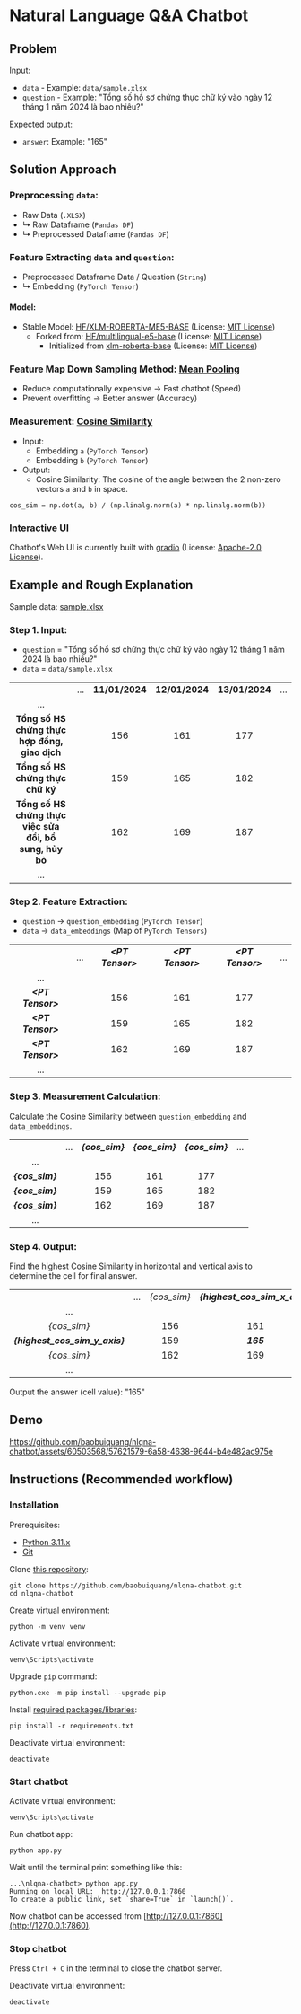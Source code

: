 # Natural Language Q&A Chatbot

## Problem

Input:
* `data` - Example: `data/sample.xlsx`
* `question` - Example: "Tổng số hồ sơ chứng thực chữ ký vào ngày 12 tháng 1 năm 2024 là bao nhiêu?"

Expected output:
* `answer`: Example: "165"

## Solution Approach

### Preprocessing `data`:

* Raw Data (`.XLSX`)
* ↳ Raw Dataframe (`Pandas DF`)
* ↳ Preprocessed Dataframe (`Pandas DF`)


### Feature Extracting `data` and `question`:

* Preprocessed Dataframe Data / Question (`String`)
* ↳ Embedding (`PyTorch Tensor`)

#### Model:
* Stable Model: [HF/XLM-ROBERTA-ME5-BASE](https://huggingface.co/baobuiquang/XLM-ROBERTA-ME5-BASE) (License: [MIT License](https://choosealicense.com/licenses/mit/))
  * Forked from: [HF/multilingual-e5-base](https://huggingface.co/intfloat/multilingual-e5-base) (License: [MIT License](https://choosealicense.com/licenses/mit/))
    * Initialized from [xlm-roberta-base](https://huggingface.co/xlm-roberta-base) (License: [MIT License](https://choosealicense.com/licenses/mit/))


### Feature Map Down Sampling Method: [Mean Pooling](https://paperswithcode.com/method/average-pooling)

* Reduce computationally expensive -> Fast chatbot (Speed)
* Prevent overfitting -> Better answer (Accuracy)

### Measurement: [Cosine Similarity](https://en.wikipedia.org/wiki/Cosine_similarity)
* Input:
  * Embedding `a` (`PyTorch Tensor`)
  * Embedding `b` (`PyTorch Tensor`)
* Output:
  * Cosine Similarity: The cosine of the angle between the 2 non-zero vectors `a` and `b` in space.
```
cos_sim = np.dot(a, b) / (np.linalg.norm(a) * np.linalg.norm(b))
```

### Interactive UI

Chatbot's Web UI is currently built with [gradio](https://github.com/gradio-app/gradio)  (License: [Apache-2.0 License](https://choosealicense.com/licenses/apache-2.0/)).

## Example and Rough Explanation

Sample data: [sample.xlsx](https://github.com/baobuiquang/nlqna-chatbot/blob/main/data/sample.xlsx)

### Step 1. Input:
* `question` = "Tổng số hồ sơ chứng thực chữ ký vào ngày 12 tháng 1 năm 2024 là bao nhiêu?"
* `data` = `data/sample.xlsx`

|                                                         |       |                |                |                |       |
| :-----------------------------------------------------: | :---: | :------------: | :------------: | :------------: | :---: |
|                                                         |  ...  | **11/01/2024** | **12/01/2024** | **13/01/2024** |  ...  |
|                           ...                           |       |                |                |                |       |
|      **Tổng số HS chứng thực hợp đồng, giao dịch**      |       |      156       |      161       |      177       |       |
|            **Tổng số HS chứng thực chữ ký**             |       |      159       |      165       |      182       |       |
| **Tổng số HS chứng thực việc sửa đổi, bổ sung, hủy bỏ** |       |      162       |      169       |      187       |       |
|                           ...                           |       |                |                |                |       |

### Step 2. Feature Extraction:

* `question` -> `question_embedding` (`PyTorch Tensor`)
* `data` -> `data_embeddings` (Map of `PyTorch Tensors`)

|                     |       |                     |                     |                     |       |
| :-----------------: | :---: | :-----------------: | :-----------------: | :-----------------: | :---: |
|                     |  ...  | ***\<PT Tensor\>*** | ***\<PT Tensor\>*** | ***\<PT Tensor\>*** |  ...  |
|         ...         |       |                     |                     |                     |       |
| ***\<PT Tensor\>*** |       |         156         |         161         |         177         |       |
| ***\<PT Tensor\>*** |       |         159         |         165         |         182         |       |
| ***\<PT Tensor\>*** |       |         162         |         169         |         187         |       |
|         ...         |       |                     |                     |                     |       |

### Step 3. Measurement Calculation:

Calculate the Cosine Similarity between `question_embedding` and `data_embeddings`.

|                 |       |                 |                 |                 |       |
| :-------------: | :---: | :-------------: | :-------------: | :-------------: | :---: |
|                 |  ...  | ***{cos_sim}*** | ***{cos_sim}*** | ***{cos_sim}*** |  ...  |
|       ...       |       |                 |                 |                 |       |
| ***{cos_sim}*** |       |       156       |       161       |       177       |       |
| ***{cos_sim}*** |       |       159       |       165       |       182       |       |
| ***{cos_sim}*** |       |       162       |       169       |       187       |       |
|       ...       |       |                 |                 |                 |       |

### Step 4. Output:

Find the highest Cosine Similarity in horizontal and vertical axis to determine the cell for final answer.

|                                |       |             |                                |             |       |
| :----------------------------: | :---: | :---------: | :----------------------------: | :---------: | :---: |
|                                |  ...  | *{cos_sim}* | ***{highest_cos_sim_x_axis}*** | *{cos_sim}* |  ...  |
|              ...               |       |             |                                |             |       |
|          *{cos_sim}*           |       |     156     |              161               |     177     |       |
| ***{highest_cos_sim_y_axis}*** |       |     159     |           ***165***            |     182     |       |
|          *{cos_sim}*           |       |     162     |              169               |     187     |       |
|              ...               |       |             |                                |             |       |

Output the answer (cell value): "165"

## Demo

https://github.com/baobuiquang/nlqna-chatbot/assets/60503568/57621579-6a58-4638-9644-b4e482ac975e

## Instructions (Recommended workflow)

### Installation

Prerequisites:
* [Python 3.11.x](https://www.python.org/downloads/release/python-3117/)
* [Git](https://git-scm.com/downloads)

Clone [this repository](https://github.com/baobuiquang/nlqna-chatbot):
```
git clone https://github.com/baobuiquang/nlqna-chatbot.git
cd nlqna-chatbot
```

Create virtual environment:
```
python -m venv venv
```

Activate virtual environment:
```
venv\Scripts\activate
```

Upgrade `pip` command:
```
python.exe -m pip install --upgrade pip
```

Install [required packages/libraries](https://github.com/baobuiquang/nlqna-chatbot/blob/main/requirements.txt):
```
pip install -r requirements.txt
```

Deactivate virtual environment:
```
deactivate
```

### Start chatbot

Activate virtual environment:
```
venv\Scripts\activate
```

Run chatbot app:
```
python app.py
```

Wait until the terminal print something like this:
```
...\nlqna-chatbot> python app.py
Running on local URL:  http://127.0.0.1:7860
To create a public link, set `share=True` in `launch()`.
```

Now chatbot can be accessed from [http://127.0.0.1:7860](http://127.0.0.1:7860).

### Stop chatbot

Press `Ctrl + C` in the terminal to close the chatbot server.

Deactivate virtual environment:
```
deactivate
```
